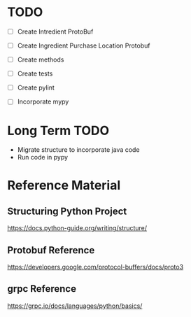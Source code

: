# TODO
- [ ] Create Intredient ProtoBuf
- [ ] Create Ingredient Purchase Location Protobuf
- [ ] Create methods
- [ ] Create tests
- [ ] Create pylint
- [ ] Incorporate mypy


# Long Term TODO
- Migrate structure to incorporate java code
- Run code in pypy




# Reference Material

## Structuring Python Project
https://docs.python-guide.org/writing/structure/


## Protobuf Reference
https://developers.google.com/protocol-buffers/docs/proto3

## grpc Reference
https://grpc.io/docs/languages/python/basics/